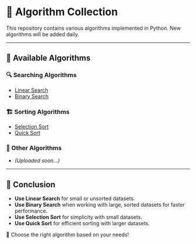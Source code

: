 # 📌 Algorithm Collection

This repository contains various algorithms implemented in Python. New algorithms will be added daily.

---

## 🚀 Available Algorithms

### 🔍 Searching Algorithms
- [Linear Search](linear_search.py)
- [Binary Search](binary_search.py)

### 🏗 Sorting Algorithms
- [Selection Sort](selection_sort.py)
- [Quick Sort](quick_sort.py)

### 🔢 Other Algorithms
- *(Uploaded soon...)*

---

## 📌 Conclusion
- **Use Linear Search** for small or unsorted datasets.
- **Use Binary Search** when working with large, sorted datasets for faster performance.
- **Use Selection Sort** for simplicity with small datasets.
- **Use Quick Sort** for efficient sorting with larger datasets.

🎯 Choose the right algorithm based on your needs!
